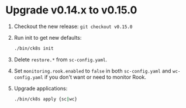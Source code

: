 # Upgrade v0.14.x to v0.15.0

1. Checkout the new release: `git checkout v0.15.0`

1. Run init to get new defaults:
    ```bash
    ./bin/ck8s init
    ```

1. Delete `restore.*` from `sc-config.yaml`.

1. Set `monitoring.rook.enabled` to `false` in both `sc-config.yaml` and `wc-config.yaml` if you don't want or need to monitor Rook.

1. Upgrade applications:
    ```bash
    ./bin/ck8s apply {sc|wc}
    ```
